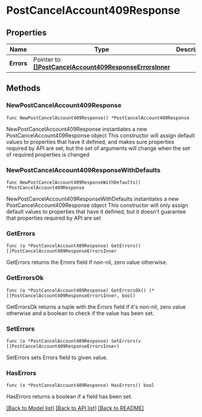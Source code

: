 # PostCancelAccount409Response

## Properties

Name | Type | Description | Notes
------------ | ------------- | ------------- | -------------
**Errors** | Pointer to [**[]PostCancelAccount409ResponseErrorsInner**](PostCancelAccount409ResponseErrorsInner.md) |  | [optional] 

## Methods

### NewPostCancelAccount409Response

`func NewPostCancelAccount409Response() *PostCancelAccount409Response`

NewPostCancelAccount409Response instantiates a new PostCancelAccount409Response object
This constructor will assign default values to properties that have it defined,
and makes sure properties required by API are set, but the set of arguments
will change when the set of required properties is changed

### NewPostCancelAccount409ResponseWithDefaults

`func NewPostCancelAccount409ResponseWithDefaults() *PostCancelAccount409Response`

NewPostCancelAccount409ResponseWithDefaults instantiates a new PostCancelAccount409Response object
This constructor will only assign default values to properties that have it defined,
but it doesn't guarantee that properties required by API are set

### GetErrors

`func (o *PostCancelAccount409Response) GetErrors() []PostCancelAccount409ResponseErrorsInner`

GetErrors returns the Errors field if non-nil, zero value otherwise.

### GetErrorsOk

`func (o *PostCancelAccount409Response) GetErrorsOk() (*[]PostCancelAccount409ResponseErrorsInner, bool)`

GetErrorsOk returns a tuple with the Errors field if it's non-nil, zero value otherwise
and a boolean to check if the value has been set.

### SetErrors

`func (o *PostCancelAccount409Response) SetErrors(v []PostCancelAccount409ResponseErrorsInner)`

SetErrors sets Errors field to given value.

### HasErrors

`func (o *PostCancelAccount409Response) HasErrors() bool`

HasErrors returns a boolean if a field has been set.


[[Back to Model list]](../README.md#documentation-for-models) [[Back to API list]](../README.md#documentation-for-api-endpoints) [[Back to README]](../README.md)


